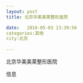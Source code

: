 ```yaml
--- 
layout: post 
title: 北京华美美莱整形医院

date:   2016-05-03 13:39:56 
categories:其他  
city:北京
  
--- 
```

   
北京华美美莱整形医院

信息

